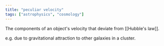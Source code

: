 ```yaml
---
title: "peculiar velocity"
tags: ["astrophysics", "cosmology"]
--- 
```


The components of an object's velocity that deviate from [[Hubble's law]].

e.g. due to gravitational attraction to other galaxies in a cluster.